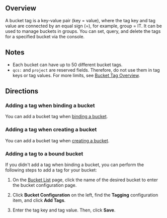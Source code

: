## Overview

A bucket tag is a key-value pair (key = value), where the tag key and tag value are connected by an equal sign (=), for example, group = IT. It can be used to manage buckets in groups. You can set, query, and delete the tags for a specified bucket via the console.

## Notes
- Each bucket can have up to 50 different bucket tags.
- `qcs:` and `project` are reserved fields. Therefore, do not use them in tag keys or tag values. For more limits, see [Bucket Tag Overview](https://www.tencentcloud.com/document/product/1045/53780).

## Directions

### Adding a tag when binding a bucket

You can add a bucket tag when [binding a bucket](https://intl.cloud.tencent.com/document/product/1045/33440).


### Adding a tag when creating a bucket

You can add a bucket tag when [creating a bucket](https://intl.cloud.tencent.com/document/product/1045/33440).


### Adding a tag to a bound bucket

If you didn't add a tag when binding a bucket, you can perform the following steps to add a tag for your bucket:
1. On the [Bucket List](https://console.cloud.tencent.com/ci/bucket) page, click the name of the desired bucket to enter the bucket configuration page.
2. Click **Bucket Configuration** on the left, find the **Tagging** configuration item, and click **Add Tags**.

3. Enter the tag key and tag value. Then, click **Save**.
